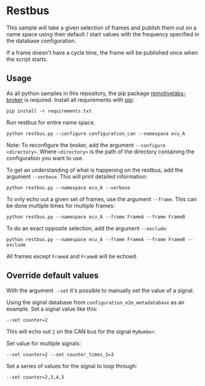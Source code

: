 # Restbus
This sample will take a given selection of frames and publish them out on a name space using their default / start values with the frequency specified in the database configuration.

If a frame doesn't have a cycle time, the frame will be published once when the script starts.

## Usage

As all python samples in this repository, the pip package [remotivelabs-broker](https://pypi.org/project/remotivelabs-broker/) is required. Install all requirements with [pip](https://pypi.org/):

    pip install -r requirements.txt

Run restbus for entire name space.

    python restbus.py --configure configuration_can --namespace ecu_A

Note: To reconfigure the broker, add the argument `--configure <directory>`. Where `<directory>` is the path of the directory containing the configuration you want to use.

To get an understanding of what is happening on the restbus, add the argument `--verbose`. This will print detailed information:

    python restbus.py --namespace ecu_A --verbose

To only echo out a given set of frames, use the argument `--frame`. This can be done multiple times for multiple frames:

    python restbus.py --namespace ecu_A --frame FrameA --frame FrameB

To do an exact opposite selection, add the argument `--exclude`:

    python restbus.py --namespace ecu_A --frame FrameA --frame FrameB --exclude

All frames except `FrameA` and `FrameB` will be echoed.

## Override default values

With the argument `--set` it's possible to manually set the value of a signal.

Using the signal database from `configuration_e2e_metadatabase` as an example. Set a signal value like this:

    --set counter=2

This will echo out `2` on the CAN bus for the signal `MyNumber`.

Set value for multiple signals:

    --set counter=2 --set counter_times_2=3

Set a series of values for the signal to loop through:

    --set counter=2,3,4,5
